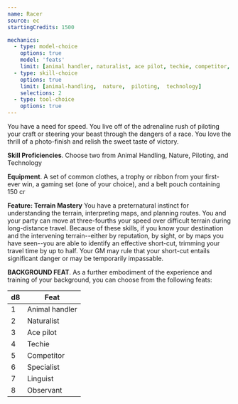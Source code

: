 ```yaml
---
name: Racer
source: ec
startingCredits: 1500

mechanics:
  - type: model-choice
    options: true
    model: 'feats'
    limit: [animal handler, naturalist, ace pilot, techie, competitor, specialist, linguist, observant]
  - type: skill-choice
    options: true
    limit: [animal-handling,  nature,  piloting,  technology]
    selections: 2
  - type: tool-choice
    options: true
---
```

You have a need for speed.  You live off of the adrenaline rush of piloting your craft or steering your beast through the dangers of a race.  You love the thrill of a photo-finish and relish the sweet taste of victory.

__Skill Proficiencies__. Choose two from Animal Handling, Nature, Piloting, and Technology

__Equipment__. A set of common clothes, a trophy or ribbon from your first-ever win, a gaming set (one of your choice), and a belt pouch containing 150 cr

__Feature: Terrain Mastery__
You have a preternatural instinct for understanding the terrain, interpreting maps, and planning routes.  You and your party can move at three-fourths your speed over difficult terrain during long-distance travel.  Because of these skills, if you know your destination and the intervening terrain--either by reputation, by sight, or by maps you have seen--you are able to identify an effective short-cut, trimming your travel time by up to half.  Your GM may rule that your short-cut entails significant danger or may be temporarily impassable.


__BACKGROUND FEAT__. As a further embodiment of the experience and training of your background, you can choose from the following feats:

d8 | Feat
--- | ---
1	|	Animal handler
2	|	Naturalist
3	|	Ace pilot
4	|	Techie
5	|	Competitor
6	|	Specialist
7	|	Linguist
8	|	Observant
<div class="hr"></div>
